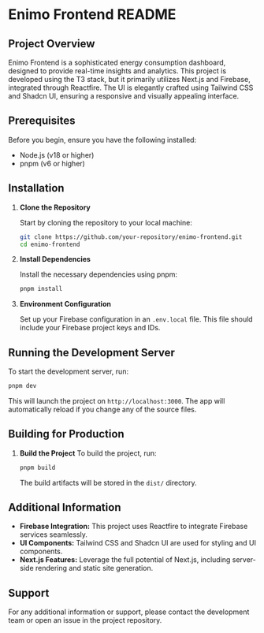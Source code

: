 # Enimo Frontend README

## Project Overview

Enimo Frontend is a sophisticated energy consumption dashboard, designed to provide real-time insights and analytics.
This project is developed using the T3 stack, but it primarily utilizes Next.js and Firebase, integrated through
Reactfire. The UI is elegantly crafted using Tailwind CSS and Shadcn UI, ensuring a responsive and visually appealing
interface.

## Prerequisites

Before you begin, ensure you have the following installed:

- Node.js (v18 or higher)
- pnpm (v6 or higher)

## Installation

1. **Clone the Repository**

   Start by cloning the repository to your local machine:

   ```bash
   git clone https://github.com/your-repository/enimo-frontend.git
   cd enimo-frontend

2. **Install Dependencies**

   Install the necessary dependencies using pnpm:
    ```bash
    pnpm install

3. **Environment Configuration**

   Set up your Firebase configuration in an `.env.local` file. This file should include your Firebase project keys and
   IDs.

## Running the Development Server

To start the development server, run:

```bash
pnpm dev
```

This will launch the project on `http://localhost:3000`. The app will automatically reload if you change any of the
source files.

## Building for Production

1. **Build the Project**
   To build the project, run:

    ```bash
    pnpm build
    ```
   The build artifacts will be stored in the `dist/` directory.

## Additional Information

- **Firebase Integration:** This project uses Reactfire to integrate Firebase services seamlessly.
- **UI Components:** Tailwind CSS and Shadcn UI are used for styling and UI components.
- **Next.js Features:** Leverage the full potential of Next.js, including server-side rendering and static site
  generation.

## Support

For any additional information or support, please contact the development team or open an issue in the project
repository.
